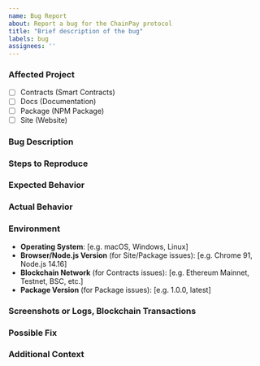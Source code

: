 ```yaml
---
name: Bug Report
about: Report a bug for the ChainPay protocol
title: "Brief description of the bug"
labels: bug
assignees: ''
---
```


<!-- Please use this template to report a bug for the ChainPay protocol. -->

### Affected Project
<!-- Check the appropriate box for the project the bug is related to. You can check multiple if applicable. -->
- [ ] Contracts (Smart Contracts)
- [ ] Docs (Documentation)
- [ ] Package (NPM Package)
- [ ] Site (Website)

### Bug Description
<!-- A clear and concise description of what the bug is. -->

### Steps to Reproduce
<!-- Please provide a step-by-step guide on how to reproduce the issue. E.g., 
1. Go to '...'
2. Click on '...'
3. Scroll down to '...'
4. See error
-->

### Expected Behavior
<!-- What was the expected behavior? -->

### Actual Behavior
<!-- What actually happened? Include any error messages or logs if available. -->

### Environment
<!-- Provide details about the environment where the issue occurred, as applicable. -->
- **Operating System**: [e.g. macOS, Windows, Linux]
- **Browser/Node.js Version** (for Site/Package issues): [e.g. Chrome 91, Node.js 14.16]
- **Blockchain Network** (for Contracts issues): [e.g. Ethereum Mainnet, Testnet, BSC, etc.]
- **Package Version** (for Package issues): [e.g. 1.0.0, latest]

### Screenshots or Logs, Blockchain Transactions
<!-- If applicable, add screenshots, logs or blockchain transactions to help explain your problem. For logs, paste in a code block if possible. -->

### Possible Fix
<!-- If you have an idea of a fix or workaround, please describe it here. -->

### Additional Context
<!-- Add any other relevant information about the problem here. This could include links to related issues, discussions, or external documentation. -->

